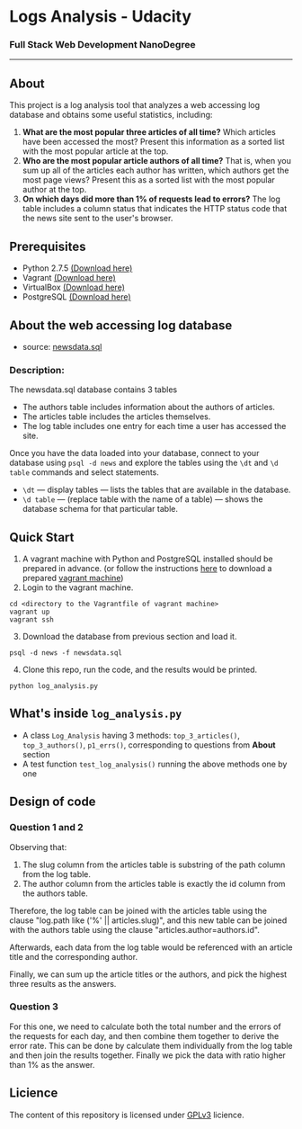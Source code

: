 # Logs Analysis - Udacity
### Full Stack Web Development NanoDegree
_______________________
## About
This project is a log analysis tool that analyzes a web accessing log database and obtains some useful statistics, including:
1. **What are the most popular three articles of all time?** Which articles have been accessed the most? Present this information as a sorted list with the most popular article at the top.
2. **Who are the most popular article authors of all time?** That is, when you sum up all of the articles each author has written, which authors get the most page views? Present this as a sorted list with the most popular author at the top.
3. **On which days did more than 1% of requests lead to errors?** The log table includes a column status that indicates the HTTP status code that the news site sent to the user's browser.
## Prerequisites
* Python 2.7.5 [(Download here)](https://www.python.org/downloads/)
* Vagrant [(Download here)](https://www.vagrantup.com/downloads.html)
* VirtualBox [(Download here)](https://www.virtualbox.org/wiki/Downloads)
* PostgreSQL [(Download here)](https://www.postgresql.org/download/)
## About the web accessing log database
* source: [newsdata.sql](https://d17h27t6h515a5.cloudfront.net/topher/2016/August/57b5f748_newsdata/newsdata.zip)
### Description: 
The newsdata.sql database contains 3 tables
* The authors table includes information about the authors of articles.
* The articles table includes the articles themselves.
* The log table includes one entry for each time a user has accessed the site.

Once you have the data loaded into your database, connect to your database using `psql -d news` and explore the tables using the `\dt` and `\d table` commands and select statements.
* `\dt` — display tables — lists the tables that are available in the database.
* `\d table` — (replace table with the name of a table) — shows the database schema for that particular table.

## Quick Start
1. A vagrant machine with Python and PostgreSQL installed should be prepared in advance. (or follow the instructions [here](https://classroom.udacity.com/nanodegrees/nd004/parts/51200cee-6bb3-4b55-b469-7d4dd9ad7765/modules/c57b57d4-29a8-4c5f-9bb8-5d53df3e48f4/lessons/5475ecd6-cfdb-4418-85a2-f2583074c08d/concepts/14c72fe3-e3fe-4959-9c4b-467cf5b7c3a0) to download a prepared [vagrant machine](https://s3.amazonaws.com/video.udacity-data.com/topher/2018/April/5acfbfa3_fsnd-virtual-machine/fsnd-virtual-machine.zip))
2. Login to the vagrant machine.
```
cd <directory to the Vagrantfile of vagrant machine>
vagrant up
vagrant ssh
```
3. Download the database from previous section and load it.
```
psql -d news -f newsdata.sql
```
4. Clone this repo, run the code, and the results would be printed.
```
python log_analysis.py
```
## What's inside `log_analysis.py`
* A class `Log_Analysis` having 3 methods: `top_3_articles()`, `top_3_authors()`, `p1_errs()`, corresponding to questions from **About** section
* A test function `test_log_analysis()` running the above methods one by one
## Design of code
### Question 1 and 2
Observing that: 
1. The slug column from the articles table is substring of the path column from the log table.
2. The author column from the articles table is exactly the id column from the authors table.
  
Therefore, the log table can be joined with the articles table using the clause "log.path like ('%' || articles.slug)", and this new table can be joined with the authors table using the clause "articles.author=authors.id".
  
Afterwards, each data from the log table would be referenced with an article title and the corresponding author.
  
Finally, we can sum up the article titles or the authors, and pick the highest three results as the answers.
### Question 3  
For this one, we need to calculate both the total number and the errors of the requests for each day, and then combine them together to derive the error rate. This can be done by calculate them individually from the log table and then join the results together. Finally we pick the data with ratio higher than 1% as the answer.
## Licience
The content of this repository is licensed under [GPLv3](https://choosealicense.com/licenses/gpl-3.0/) licience.



